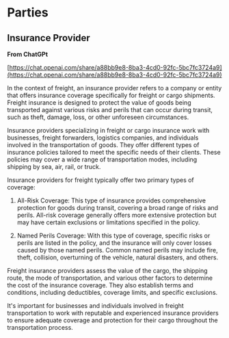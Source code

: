 # Parties

## Insurance Provider

**From ChatGPt**

[https://chat.openai.com/share/a88bb9e8-8ba3-4cd0-92fc-5bc7fc3724a9](https://chat.openai.com/share/a88bb9e8-8ba3-4cd0-92fc-5bc7fc3724a9)

In the context of freight, an insurance provider refers to a company or entity that offers insurance coverage specifically for freight or cargo shipments. Freight insurance is designed to protect the value of goods being transported against various risks and perils that can occur during transit, such as theft, damage, loss, or other unforeseen circumstances.

Insurance providers specializing in freight or cargo insurance work with businesses, freight forwarders, logistics companies, and individuals involved in the transportation of goods. They offer different types of insurance policies tailored to meet the specific needs of their clients. These policies may cover a wide range of transportation modes, including shipping by sea, air, rail, or truck.

Insurance providers for freight typically offer two primary types of coverage:

1. All-Risk Coverage: This type of insurance provides comprehensive protection for goods during transit, covering a broad range of risks and perils. All-risk coverage generally offers more extensive protection but may have certain exclusions or limitations specified in the policy.

2. Named Perils Coverage: With this type of coverage, specific risks or perils are listed in the policy, and the insurance will only cover losses caused by those named perils. Common named perils may include fire, theft, collision, overturning of the vehicle, natural disasters, and others.

Freight insurance providers assess the value of the cargo, the shipping route, the mode of transportation, and various other factors to determine the cost of the insurance coverage. They also establish terms and conditions, including deductibles, coverage limits, and specific exclusions.

It's important for businesses and individuals involved in freight transportation to work with reputable and experienced insurance providers to ensure adequate coverage and protection for their cargo throughout the transportation process.
